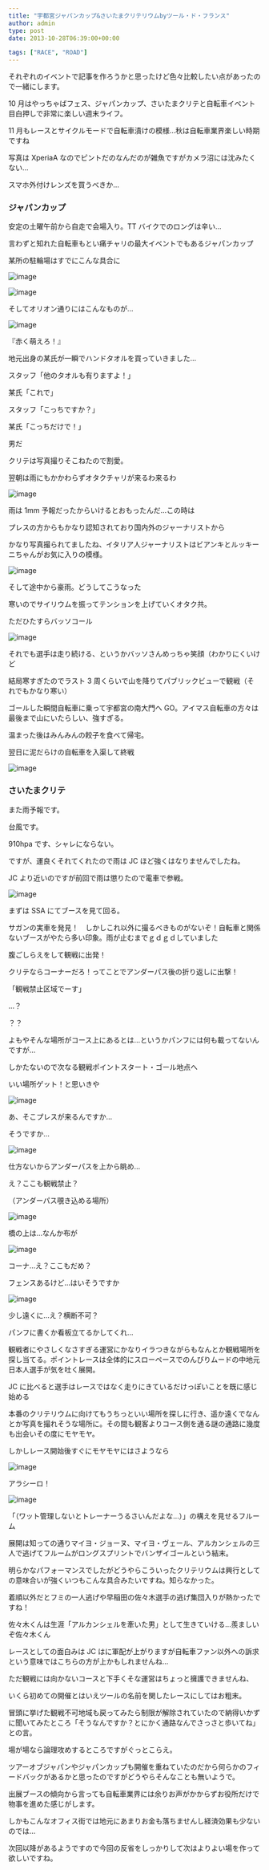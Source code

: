 ```yaml
---
title: "宇都宮ジャパンカップ&さいたまクリテリウムbyツール・ド・フランス"
author: admin
type: post
date: 2013-10-28T06:39:00+00:00

tags: ["RACE", "ROAD"]
---
```


それぞれのイベントで記事を作ろうかと思ったけど色々比較したい点があったので一緒にします。

10 月はやっちゃばフェス、ジャパンカップ、さいたまクリテと自転車イベント目白押しで非常に楽しい週末ライフ。

11 月もレースとサイクルモードで自転車漬けの模様…秋は自転車業界楽しい時期ですね

写真は XperiaA なのでピントだのなんだのが雑魚ですがカメラ沼には沈みたくない…

スマホ外付けレンズを買うべきか…

<h3>
ジャパンカップ
</h3>

安定の土曜午前から自走で会場入り。TT バイクでのロングは辛い…

言わずと知れた自転車もとい痛チャリの最大イベントでもあるジャパンカップ

某所の駐輪場はすでにこんな具合に

![image](DSC_4222.jpg)

![image](DSC_4224.jpg)

そしてオリオン通りにはこんなものが…

![image](./DSC_4225.jpg)

『赤く萌えろ！』

地元出身の某氏が一瞬でハンドタオルを買っていきました…

スタッフ「他のタオルも有りますよ！」

某氏「これで」

スタッフ「こっちですか？」

某氏「こっちだけで！」

男だ

クリテは写真撮りそこねたので割愛。

翌朝は雨にもかかわらずオタクチャリが来るわ来るわ

![image](DSC_4230.jpg)

雨は 1mm 予報だったからいけるとおもったんだ…この時は

プレスの方からもかなり認知されており国内外のジャーナリストから

かなり写真撮られてましたね、イタリア人ジャーナリストはビアンキとルッキーニちゃんがお気に入りの模様。

![image](DSC_4279.jpg)

そして途中から豪雨。どうしてこうなった

寒いのでサイリウムを振ってテンションを上げていくオタク共。

ただひたすらバッソコール

![image](DSC_4283.jpg)

それでも選手は走り続ける、というかバッソさんめっちゃ笑顔（わかりにくいけど

結局寒すぎたのでラスト 3 周くらいで山を降りてパブリックビューで観戦（それでもかなり寒い）

ゴールした瞬間自転車に乗って宇都宮の南大門へ GO。アイマス自転車の方々は最後まで山にいたらしい、強すぎる。

温まった後はみんみんの餃子を食べて帰宅。

翌日に泥だらけの自転車を入渠して終戦

![image](BXGYQbYCIAAUlKo.jpg)

<h3>
さいたまクリテ
</h3>

また雨予報です。

台風です。

910hpa です、シャレにならない。

ですが、運良くそれてくれたので雨は JC ほど強くはなりませんでしたね。

JC より近いのですが前回で雨は懲りたので電車で参戦。

![image](DSC_4308.jpg)

まずは SSA にてブースを見て回る。

サガンの実車を発見！　しかしこれ以外に撮るべきものがないぞ！自転車と関係ないブースがやたら多い印象。雨が止むまでｇｄｇｄしていました

腹ごしらえをして観戦に出発！

クリテならコーナーだろ！ってことでアンダーパス後の折り返しに出撃！

「観戦禁止区域でーす」

…？

？？

よもやそんな場所がコース上にあるとは…というかパンフには何も載ってないんですが…

しかたないので次なる観戦ポイントスタート・ゴール地点へ

いい場所ゲット！と思いきや

![image](DSC_4309.jpg)

あ、そこプレスが来るんですか…

そうですか…

![image](DSC_4311.jpg)

仕方ないからアンダーパスを上から眺め…

え？ここも観戦禁止？

（アンダーパス覗き込める場所）

![image](DSC_4312.jpg)

橋の上は…なんか布が

![image](DSC_4313.jpg)

コーナ…え？ここもだめ？

フェンスあるけど…はいそうですか

![image](DSC_4314.jpg)

少し遠くに…え？横断不可？

パンフに書くか看板立てるかしてくれ…

観戦者にやさしくなさすぎる運営にかなりイラつきながらもなんとか観戦場所を探し当てる。ポイントレースは全体的にスローペースでのんびりムードの中地元日本人選手が気を吐く展開。

JC に比べると選手はレースではなく走りにきているだけっぽいことを既に感じ始める

本番のクリテリウムに向けてもうちっといい場所を探しに行き、遥か遠くでなんとか写真を撮れそうな場所に。その間も観客よりコース側を通る謎の通路に幾度も出会いその度にモヤモヤ。

しかしレース開始後すぐにモヤモヤにはさようなら

![image](DSC_4337.jpg)

アラシーロ！

![image](DSC_4328.jpg)

「（ワット管理しないとトレーナーうるさいんだよな…）」の構えを見せるフルーム

展開は知っての通りマイヨ・ジョーヌ、マイヨ・ヴェール、アルカンシェルの三人で逃げてフルームがロングスプリントでバンザイゴールという結末。

明らかなパフォーマンスでしたがどうやらこういったクリテリウムは興行としての意味合いが強くいつもこんな具合みたいですね。知らなかった。

着順以外だとフミの一人逃げや早稲田の佐々木選手の逃げ集団入りが熱かったですね！

佐々木くんは生涯「アルカンシェルを牽いた男」として生きていける…羨ましいぞ佐々木くん

レースとしての面白みは JC はに軍配が上がりますが自転車ファン以外への訴求という意味ではこちらの方が上かもしれませんね…

ただ観戦には向かないコースと下手くそな運営はちょっと擁護できませんね、

いくら初めての開催とはいえツールの名前を関したレースにしてはお粗末。

冒頭に挙げた観戦不可地域も戻ってみたら制限が解除されていたので納得いかずに聞いてみたところ「そうなんですか？とにかく通路なんでさっさと歩いてね」との言。

場が場なら論理攻めするところですがぐっとこらえ。

ツアーオブジャパンやジャパンカップも開催を重ねていたのだから何らかのフィードバックがあるかと思ったのですがどうやらそんなことも無いようで。

出展ブースの傾向から言っても自転車業界には余りお声がかからずお役所だけで物事を進めた感じがします。

しかもこんなオフィス街では地元にあまりお金も落ちませんし経済効果も少ないのでは…

次回以降があるようですので今回の反省をしっかりして次はよりよい場を作って欲しいですね。
